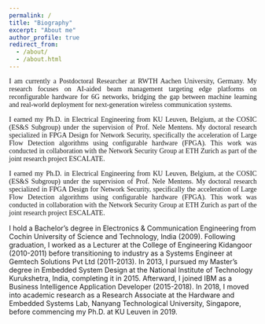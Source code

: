 ```yaml
---
permalink: /
title: "Biography"
excerpt: "About me"
author_profile: true
redirect_from: 
  - /about/
  - /about.html
---
```


<p style="font-size:100%;text-align:justify;font-family:Times New Roman;">
  I am currently a Postdoctoral Researcher at RWTH Aachen University, Germany. My research focuses on AI-aided beam management targeting edge platforms on reconfigurable hardware for 6G networks, bridging the gap between machine learning and real-world deployment for next-generation wireless communication systems.
</p>
<p style="font-size:100%;text-align:justify;font-family:Times New Roman;">
I earned my Ph.D. in Electrical Engineering from KU Leuven, Belgium, at the COSIC (ES&S Subgroup) under the supervision of Prof. Nele Mentens. My doctoral research specialized in FPGA Design for Network Security, specifically the acceleration of Large Flow Detection algorithms using configurable hardware (FPGA). This work was conducted in collaboration with the Network Security Group at ETH Zurich as part of the joint research project ESCALATE.
</p>
<p style="font-size:100%;text-align:justify;font-family:Times New Roman;">
I earned my Ph.D. in Electrical Engineering from KU Leuven, Belgium, at the COSIC (ES&S Subgroup) under the supervision of Prof. Nele Mentens. My doctoral research specialized in FPGA Design for Network Security, specifically the acceleration of Large Flow Detection algorithms using configurable hardware (FPGA). This work was conducted in collaboration with the Network Security Group at ETH Zurich as part of the joint research project ESCALATE.

I hold a Bachelor’s degree in Electronics & Communication Engineering from Cochin University of Science and Technology, India (2009). Following graduation, I worked as a Lecturer at the College of Engineering Kidangoor (2010-2011) before transitioning to industry as a Systems Engineer at Gemtech Solutions Pvt Ltd (2011-2013). In 2013, I pursued my Master’s degree in Embedded System Design at the National Institute of Technology Kurukshetra, India, completing it in 2015. Afterward, I joined IBM as a Business Intelligence Application Developer (2015-2018). In 2018, I moved into academic research as a Research Associate at the Hardware and Embedded Systems Lab, Nanyang Technological University, Singapore, before commencing my Ph.D. at KU Leuven in 2019.
  
</p>
<!-- <p style="font-size:100%;text-align:justify;font-family:Times New Roman;">

</p> -->
<!-- [My KU Leuven webpage](https://www.esat.kuleuven.be/cosic/people/arish-sateesan/) -->
<!-- <p style="font-size:100%;text-align:justify;font-family:Times New Roman;">
<a href="https://www.esat.kuleuven.be/cosic/people/arish-sateesan/" target="_blank">My KU Leuven webpage</a> -->
<!-- </p> -->
<!--
<p style="font-size:100%;text-align:justify;font-family:Times New Roman;">
Work address:<br>
</p>
<div itemscope itemtype="https://schema.org/Person">
  <p style="font-size:100%;text-align:justify;font-family:Times New Roman;">
  <span itemprop="name">Arish Sateesan<br></span> 
   <span itemprop="jobTitle">Postdoctoral researcher, RWTH Aachen University</span></p>
  <div itemprop="address" itemscope itemtype="https://schema.org/PostalAddress">
    <p style="font-size:100%;text-align:justify;font-family:Times New Roman;">
    <span itemprop="streetAddress">
      C046, iNETS, Kackertstrasse 9,
    </span>
    <span itemprop="postalCode">52072</span>
    <span itemprop="addressLocality">Aachen</span>,
    <span itemprop="addressRegion">Germany</span></p>
  </div>
  <span itemprop="telephone"></span>
  <a href="mailto:arish.sateesan@kuleuven.be" itemprop="email"> </a> -->
<!--  <a href="https://www.esat.kuleuven.be/cosic/people/arish-sateesan/" itemprop="url"> My home page</a> -->

